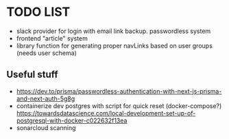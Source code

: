 # TODO LIST

- slack provider for login with email link backup. passwordless system
- frontend "article" system
- library function for generating proper navLinks based on user groups (needs user schema)

## Useful stuff

- <https://dev.to/prisma/passwordless-authentication-with-next-js-prisma-and-next-auth-5g8g>
- containerize dev postgres with script for quick reset (docker-compose?) <https://towardsdatascience.com/local-development-set-up-of-postgresql-with-docker-c022632f13ea>
- sonarcloud scanning
